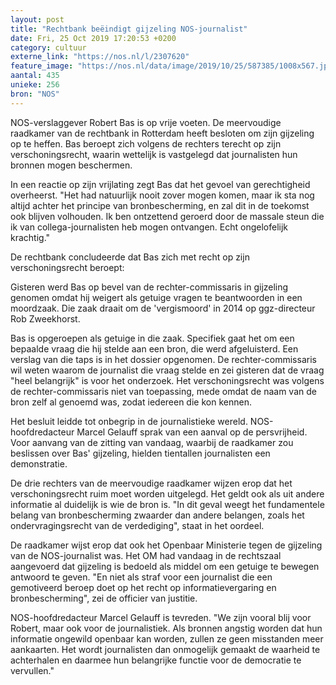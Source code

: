 ```yaml
---
layout: post
title: "Rechtbank beëindigt gijzeling NOS-journalist"
date: Fri, 25 Oct 2019 17:20:53 +0200
category: cultuur
externe_link: "https://nos.nl/l/2307620"
feature_image: "https://nos.nl/data/image/2019/10/25/587385/1008x567.jpg"
aantal: 435
unieke: 256
bron: "NOS"
---
```


<p>NOS-verslaggever Robert Bas is op vrije voeten. De meervoudige raadkamer van de rechtbank in Rotterdam heeft besloten om zijn gijzeling op te heffen. Bas beroept zich volgens de rechters terecht op zijn verschoningsrecht, waarin wettelijk is vastgelegd dat journalisten hun bronnen mogen beschermen.</p>
<p>In een reactie op zijn vrijlating zegt Bas dat het gevoel van gerechtigheid overheerst. "Het had natuurlijk nooit zover mogen komen, maar ik sta nog altijd achter het principe van bronbescherming, en zal dit in de toekomst ook blijven volhouden. Ik ben ontzettend geroerd door de massale steun die ik van collega-journalisten heb mogen ontvangen. Echt ongelofelijk krachtig."</p>
<p>De rechtbank concludeerde dat Bas zich met recht op zijn verschoningsrecht beroept:</p>
<p>Gisteren werd Bas op bevel van de rechter-commissaris in gijzeling genomen omdat hij weigert als getuige vragen te beantwoorden in een moordzaak. Die zaak draait om de 'vergismoord' in 2014 op ggz-directeur Rob Zweekhorst.</p>
<p>Bas is opgeroepen als getuige in die zaak. Specifiek gaat het om een bepaalde vraag die hij stelde aan een bron, die werd afgeluisterd. Een verslag van die taps is in het dossier opgenomen. De rechter-commissaris wil weten waarom de journalist die vraag stelde en zei gisteren dat de vraag "heel belangrijk" is voor het onderzoek. Het verschoningsrecht was volgens de rechter-commissaris niet van toepassing, mede omdat de naam van de bron zelf al genoemd was, zodat iedereen die kon kennen.</p>
<p>Het besluit leidde tot onbegrip in de journalistieke wereld. NOS-hoofdredacteur Marcel Gelauff sprak van een aanval op de persvrijheid. Voor aanvang van de zitting van vandaag, waarbij de raadkamer zou beslissen over Bas' gijzeling, hielden tientallen journalisten een demonstratie.</p>
<p>De drie rechters van de meervoudige raadkamer wijzen erop dat het verschoningsrecht ruim moet worden uitgelegd. Het geldt ook als uit andere informatie al duidelijk is wie de bron is. "In dit geval weegt het fundamentele belang van bronbescherming zwaarder dan andere belangen, zoals het ondervragingsrecht van de verdediging", staat in het oordeel.</p>
<p>De raadkamer wijst erop dat ook het Openbaar Ministerie tegen de gijzeling van de NOS-journalist was. Het OM had vandaag in de rechtszaal aangevoerd dat gijzeling is bedoeld als middel om een getuige te bewegen antwoord te geven. "En niet als straf voor een journalist die een gemotiveerd beroep doet op het recht op informatievergaring en bronbescherming", zei de officier van justitie.</p>
<p>NOS-hoofdredacteur Marcel Gelauff is tevreden. "We zijn vooral blij voor Robert, maar ook voor de journalistiek. Als bronnen angstig worden dat hun informatie ongewild openbaar kan worden, zullen ze geen misstanden meer aankaarten. Het wordt journalisten dan onmogelijk gemaakt de waarheid te achterhalen en daarmee hun belangrijke functie voor de democratie te vervullen."</p>

